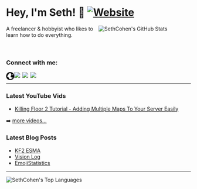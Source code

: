 # Hey, I'm Seth! 🍵 [![Website](https://img.shields.io/website?label=sethdev.ca&style=for-the-badge&url=https%3A%2F%2Fsethdev.ca)](https://sethdev.ca/)

<img width="50%" align="right" alt="SethCohen's GitHub Stats" src="https://github-readme-stats.vercel.app/api?username=SethCohen&show_icons=true&hide_border=true&count_private=true&theme=react&include_all_commits=true" />

A freelancer & hobbyist who likes to learn how to do everything.
<br>
<br>
<br>
### Connect with me:
[<img align="left" width="22px" src="https://raw.githubusercontent.com/iconic/open-iconic/master/svg/globe.svg" />](https://sethdev.ca/)
[<img align="left" width="22px" src="https://cdn.jsdelivr.net/npm/simple-icons@v3/icons/youtube.svg" />](https://www.youtube.com/channel/UCt3r8b3iDiUiQo9SdBRBgNw)
[<img align="left" width="22px" src="https://cdn.jsdelivr.net/npm/simple-icons@3.12.4/icons/googleplay.svg" />](https://play.google.com/store/apps/developer?id=SethCohen)
[<img align="left" width="22px" src="https://cdn.jsdelivr.net/npm/simple-icons@3.12.4/icons/fiverr.svg" />](https://sethdev.ca/)
<br>

---

### Latest YouTube Vids

<!-- YOUTUBE:START -->
- [Killing Floor 2 Tutorial - Adding Multiple Maps To Your Server Easily](https://www.youtube.com/watch?v=maLiXN8EfG4)
<!-- YOUTUBE:END -->

➡️ [more videos...](https://www.youtube.com/channel/UCt3r8b3iDiUiQo9SdBRBgNw)

### Latest Blog Posts

<!-- BLOG-POST-LIST:START -->
- [KF2 ESMA](https://www.sethdev.ca/portfolio/programming/kf2-esma/)
- [Vision Log](https://www.sethdev.ca/portfolio/programming/visionlog/)
- [EmojiStatistics](https://www.sethdev.ca/portfolio/programming/emojistatistics/)
<!-- BLOG-POST-LIST:END -->

---
<img height="200px" alt="SethCohen's Top Languages" src="https://github-readme-stats.vercel.app/api/top-langs/?username=SethCohen&hide_border=true&layout=compact&theme=react" />

